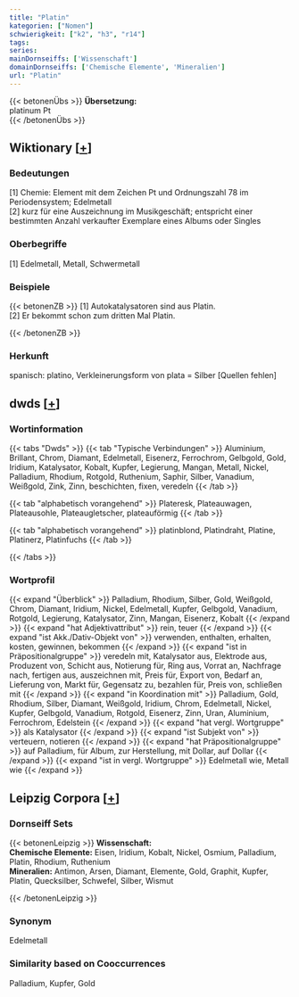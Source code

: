 ```yaml
---
title: "Platin"
kategorien: ["Nomen"]
schwierigkeit: ["k2", "h3", "r14"]
tags:
series:
mainDornseiffs: ['Wissenschaft']
domainDornseiffs: ['Chemische Elemente', 'Mineralien']
url: "Platin"
---
```


{{< betonenÜbs >}}
**Übersetzung:**  
platinum Pt  
{{< /betonenÜbs >}}

## Wiktionary [[+](https://de.wiktionary.org/wiki/Platin)]

### Bedeutungen
[1] Chemie: Element mit dem Zeichen Pt und Ordnungszahl 78 im Periodensystem; Edelmetall  
[2] kurz für eine Auszeichnung im Musikgeschäft; entspricht einer bestimmten Anzahl verkaufter Exemplare eines Albums oder Singles  

### Oberbegriffe
[1] Edelmetall, Metall, Schwermetall  

### Beispiele
{{< betonenZB >}}
[1] Autokatalysatoren sind aus Platin.  
[2] Er bekommt schon zum dritten Mal Platin.  

{{< /betonenZB >}}
### Herkunft
spanisch: platino, Verkleinerungsform von plata = Silber [Quellen fehlen]  



## dwds [[+](https://www.dwds.de/wb/Platin)]

### Wortinformation
{{< tabs "Dwds" >}}
{{< tab "Typische Verbindungen" >}}
Aluminium, Brillant, Chrom, Diamant, Edelmetall, Eisenerz, Ferrochrom, Gelbgold, Gold, Iridium, Katalysator, Kobalt, Kupfer, Legierung, Mangan, Metall, Nickel, Palladium, Rhodium, Rotgold, Ruthenium, Saphir, Silber, Vanadium, Weißgold, Zink, Zinn, beschichten, fixen, veredeln
{{< /tab >}}

{{< tab "alphabetisch vorangehend" >}}
Plateresk, Plateauwagen, Plateausohle, Plateaugletscher, plateauförmig
{{< /tab >}}

{{< tab "alphabetisch vorangehend" >}}
platinblond, Platindraht, Platine, Platinerz, Platinfuchs
{{< /tab >}}

{{< /tabs >}}

### Wortprofil
{{< expand "Überblick" >}} Palladium, Rhodium, Silber, Gold, Weißgold, Chrom, Diamant, Iridium, Nickel, Edelmetall, Kupfer, Gelbgold, Vanadium, Rotgold, Legierung, Katalysator, Zinn, Mangan, Eisenerz, Kobalt {{< /expand >}}
{{< expand "hat Adjektivattribut" >}} rein, teuer {{< /expand >}}
{{< expand "ist Akk./Dativ-Objekt von" >}} verwenden, enthalten, erhalten, kosten, gewinnen, bekommen {{< /expand >}}
{{< expand "ist in Präpositionalgruppe" >}} veredeln mit, Katalysator aus, Elektrode aus, Produzent von, Schicht aus, Notierung für, Ring aus, Vorrat an, Nachfrage nach, fertigen aus, auszeichnen mit, Preis für, Export von, Bedarf an, Lieferung von, Markt für, Gegensatz zu, bezahlen für, Preis von, schließen mit {{< /expand >}}
{{< expand "in Koordination mit" >}} Palladium, Gold, Rhodium, Silber, Diamant, Weißgold, Iridium, Chrom, Edelmetall, Nickel, Kupfer, Gelbgold, Vanadium, Rotgold, Eisenerz, Zinn, Uran, Aluminium, Ferrochrom, Edelstein {{< /expand >}}
{{< expand "hat vergl. Wortgruppe" >}} als Katalysator {{< /expand >}}
{{< expand "ist Subjekt von" >}} verteuern, notieren {{< /expand >}}
{{< expand "hat Präpositionalgruppe" >}} auf Palladium, für Album, zur Herstellung, mit Dollar, auf Dollar {{< /expand >}}
{{< expand "ist in vergl. Wortgruppe" >}} Edelmetall wie, Metall wie {{< /expand >}}

## Leipzig Corpora [[+](https://corpora.uni-leipzig.de/en/res?word=Platin&corpusId=deu_newscrawl-public_2018)]

### Dornseiff Sets
{{< betonenLeipzig >}}
**Wissenschaft:**  
**Chemische Elemente:** Eisen, Iridium, Kobalt, Nickel, Osmium, Palladium, Platin, Rhodium, Ruthenium  
**Mineralien:** Antimon, Arsen, Diamant, Elemente, Gold, Graphit, Kupfer, Platin, Quecksilber, Schwefel, Silber, Wismut  

{{< /betonenLeipzig >}}

### Synonym
Edelmetall


### Similarity based on Cooccurrences
Palladium, Kupfer, Gold

